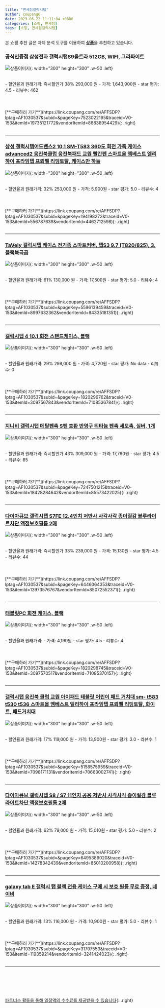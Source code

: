```yaml
---
title: "면세점갤럭시탭"
author: coupang6
date: 2023-06-22 11:11:04 +0800
categories: [쇼핑, 면세점]
tags: [쇼핑, 면세점갤럭시탭]
---
```


본 쇼핑 추천 글은 자체 분석 도구를 이용하여 [**상품**](https://link.coupang.com/a/bao1ui)을 추천하고 있습니다.

### [공식인증점 삼성전자 갤럭시탭S9울트라 512GB, WIFI, 그라파이트](https://link.coupang.com/re/AFFSDP?lptag=AF1030537&subid=&pageKey=7523022195&traceid=V0-153&itemId=19735121772&vendorItemId=86838954429)

![상품이미지](https://thumbnail8.coupangcdn.com/thumbnails/remote/230x230ex/image/vendor_inventory/42fa/cdd520f224efbff54b9abd29b9f4253826e66495147da2df857c4cf0407e.jpg){: width="300" height="300" .w-50 .left}


<br>
- 할인율과 원래가격: 즉시할인가 38%  293,000   원
- 가격: 1,643,900원
- star 평가: 4.5
- 리뷰수: 462
<br>
<br>
<br>
<br>
[**구매하러 가기**](https://link.coupang.com/re/AFFSDP?lptag=AF1030537&subid=&pageKey=7523022195&traceid=V0-153&itemId=19735121772&vendorItemId=86838954429){: .right}
<br>
<br>

---

### [삼성 갤럭시탭어드밴스2 10.1 SM-T583 360도 회전 가죽 케이스 advanced2 웅진북클럽 웅진북패드 교원 빨간펜 스마트올 엠베스트 엘리하이 프라임탭 프뢰벨 리딩토탈, 케이스만 하늘](https://link.coupang.com/re/AFFSDP?lptag=AF1030537&subid=&pageKey=194198272&traceid=V0-153&itemId=556787639&vendorItemId=4462712598)

![상품이미지](https://thumbnail9.coupangcdn.com/thumbnails/remote/230x230ex/image/vendor_inventory/4d38/dc9c0d44b39168c64ee8ce0469f6b7179215f7c5ba83b76b977a495a7cb7.jpg){: width="300" height="300" .w-50 .left}


<br>
- 할인율과 원래가격: 32%  253,000   원
- 가격: 5,900원
- star 평가: 5.0
- 리뷰수: 4
<br>
<br>
<br>
<br>
[**구매하러 가기**](https://link.coupang.com/re/AFFSDP?lptag=AF1030537&subid=&pageKey=194198272&traceid=V0-153&itemId=556787639&vendorItemId=4462712598){: .right}
<br>
<br>

---

### [TaVely 갤럭시탭 케이스 전기종 스마트커버, 탭S3 9.7 (T820/825), 3.블랙북극곰](https://link.coupang.com/re/AFFSDP?lptag=AF1030537&subid=&pageKey=5596139459&traceid=V0-153&itemId=8997632362&vendorItemId=84335181351)

![상품이미지](https://thumbnail10.coupangcdn.com/thumbnails/remote/230x230ex/image/vendor_inventory/78ca/7241fdd707d9fc7d9e0af8bb715362aa9ed9b6eed88c75cbbc35dfc8f007.jpg){: width="300" height="300" .w-50 .left}


<br>
- 할인율과 원래가격: 61%  130,000   원
- 가격: 17,500원
- star 평가: 5.0
- 리뷰수: 4
<br>
<br>
<br>
<br>
[**구매하러 가기**](https://link.coupang.com/re/AFFSDP?lptag=AF1030537&subid=&pageKey=5596139459&traceid=V0-153&itemId=8997632362&vendorItemId=84335181351){: .right}
<br>
<br>

---

### [갤럭시탭 4 10.1 회전 스탠드케이스, 블랙](https://link.coupang.com/re/AFFSDP?lptag=AF1030537&subid=&pageKey=1820296762&traceid=V0-153&itemId=3097567843&vendorItemId=71085367841)

![상품이미지](https://thumbnail6.coupangcdn.com/thumbnails/remote/230x230ex/image/retail/images/2020/03/18/12/8/00ce10d7-f131-4fbb-a92f-1e3fa81251c8.jpg){: width="300" height="300" .w-50 .left}


<br>
- 할인율과 원래가격: 29%  298,000   원
- 가격: 4,720원
- star 평가: No data
- 리뷰수: 0
<br>
<br>
<br>
<br>
[**구매하러 가기**](https://link.coupang.com/re/AFFSDP?lptag=AF1030537&subid=&pageKey=1820296762&traceid=V0-153&itemId=3097567843&vendorItemId=71085367841){: .right}
<br>
<br>

---

### [지니비 갤럭시탭 메탈펜촉 S펜 호환 반영구 티타늄 펜촉 세모촉, 실버, 1개](https://link.coupang.com/re/AFFSDP?lptag=AF1030537&subid=&pageKey=7247501215&traceid=V0-153&itemId=18428284642&vendorItemId=85573422025)

![상품이미지](https://thumbnail6.coupangcdn.com/thumbnails/remote/230x230ex/image/vendor_inventory/608f/6bc96b13368a2844423fd530ea8f1ae5e17181cf093bf20ec5510d7fcc4b.jpg){: width="300" height="300" .w-50 .left}


<br>
- 할인율과 원래가격: 즉시할인가 43%  309,000   원
- 가격: 17,760원
- star 평가: 4.5
- 리뷰수: 85
<br>
<br>
<br>
<br>
[**구매하러 가기**](https://link.coupang.com/re/AFFSDP?lptag=AF1030537&subid=&pageKey=7247501215&traceid=V0-153&itemId=18428284642&vendorItemId=85573422025){: .right}
<br>
<br>

---

### [다이아큐브 갤럭시탭 S7FE 12.4인치 저반사 사각사각 종이질감 블루라이트차단 액정보호필름 2매](https://link.coupang.com/re/AFFSDP?lptag=AF1030537&subid=&pageKey=6446064353&traceid=V0-153&itemId=13973576767&vendorItemId=85072552371)

![상품이미지](https://thumbnail8.coupangcdn.com/thumbnails/remote/230x230ex/image/vendor_inventory/2360/54bcfa99e595a0c461a217e5e8471d7a9c1121f35dcc43f49d1035eb45d6.jpg){: width="300" height="300" .w-50 .left}


<br>
- 할인율과 원래가격: 즉시할인가 33%  239,000   원
- 가격: 15,130원
- star 평가: 4.5
- 리뷰수: 44
<br>
<br>
<br>
<br>
[**구매하러 가기**](https://link.coupang.com/re/AFFSDP?lptag=AF1030537&subid=&pageKey=6446064353&traceid=V0-153&itemId=13973576767&vendorItemId=85072552371){: .right}
<br>
<br>

---

### [태블릿PC 회전 케이스, 블랙](https://link.coupang.com/re/AFFSDP?lptag=AF1030537&subid=&pageKey=1820298745&traceid=V0-153&itemId=3097570517&vendorItemId=71085370157)

![상품이미지](https://thumbnail8.coupangcdn.com/thumbnails/remote/230x230ex/image/retail/images/2020/07/13/10/7/96238971-0461-40a9-9ff3-edb7e0ac024d.jpg){: width="300" height="300" .w-50 .left}


<br>
- 할인율과 원래가격: 
- 가격: 4,190원
- star 평가: 4.5
- 리뷰수: 4
<br>
<br>
<br>
<br>
[**구매하러 가기**](https://link.coupang.com/re/AFFSDP?lptag=AF1030537&subid=&pageKey=1820298745&traceid=V0-153&itemId=3097570517&vendorItemId=71085370157){: .right}
<br>
<br>

---

### [갤럭시탭 웅진북 클럽 교원 아이패드 태블릿 어린이 패드 거치대 sm- t583 t530 t536 스마트올 엠베스트 엘리하이 프라임탭 프뢰벨 리딩토탈, 화이트, 패드거치대](https://link.coupang.com/re/AFFSDP?lptag=AF1030537&subid=&pageKey=5158575959&traceid=V0-153&itemId=7098171131&vendorItemId=70663002741)

![상품이미지](https://thumbnail8.coupangcdn.com/thumbnails/remote/230x230ex/image/vendor_inventory/b8d5/3987ce29b7da3dd0f8a1db4e4a03dbfcc061626f10697f59b9d4f7ea1a86.png){: width="300" height="300" .w-50 .left}


<br>
- 할인율과 원래가격: 17%  119,000   원
- 가격: 13,900원
- star 평가: 3.0
- 리뷰수: 1
<br>
<br>
<br>
<br>
[**구매하러 가기**](https://link.coupang.com/re/AFFSDP?lptag=AF1030537&subid=&pageKey=5158575959&traceid=V0-153&itemId=7098171131&vendorItemId=70663002741){: .right}
<br>
<br>

---

### [다이아큐브 갤럭시탭 S8 / S7 11인치 공용 저반사 사각사각 종이질감 블루라이트차단 액정보호필름 2매](https://link.coupang.com/re/AFFSDP?lptag=AF1030537&subid=&pageKey=6495389020&traceid=V0-153&itemId=14278342439&vendorItemId=85010200958)

![상품이미지](https://thumbnail10.coupangcdn.com/thumbnails/remote/230x230ex/image/vendor_inventory/93a0/f5bf8ae61e798460cfdf273bfcc5ce112c06770c57a46951af7ec2778fde.jpg){: width="300" height="300" .w-50 .left}


<br>
- 할인율과 원래가격: 62%  79,000   원
- 가격: 15,010원
- star 평가: 5.0
- 리뷰수: 2
<br>
<br>
<br>
<br>
[**구매하러 가기**](https://link.coupang.com/re/AFFSDP?lptag=AF1030537&subid=&pageKey=6495389020&traceid=V0-153&itemId=14278342439&vendorItemId=85010200958){: .right}
<br>
<br>

---

### [galaxy tab E 갤럭시 탭 블랙 전용 케이스 구매 시 보호 필름 무료 증정, 네이비](https://link.coupang.com/re/AFFSDP?lptag=AF1030537&subid=&pageKey=31707553&traceid=V0-153&itemId=119359214&vendorItemId=3241424023)

![상품이미지](https://thumbnail7.coupangcdn.com/thumbnails/remote/230x230ex/image/vendor_inventory/images/2017/08/07/0/1/bacd2a46-c9fa-43ae-9ddb-c40abf9b4234.jpg){: width="300" height="300" .w-50 .left}


<br>
- 할인율과 원래가격: 13%  116,000   원
- 가격: 10,900원
- star 평가: 5.0
- 리뷰수: 1
<br>
<br>
<br>
<br>
[**구매하러 가기**](https://link.coupang.com/re/AFFSDP?lptag=AF1030537&subid=&pageKey=31707553&traceid=V0-153&itemId=119359214&vendorItemId=3241424023){: .right}
<br>
<br>

---
<br><br><br><br><br> [파트너스 활동을 통해 일정액의 수수료를 제공받을 수 있습니다](https://link.coupang.com/a/bao1ui){: .right}